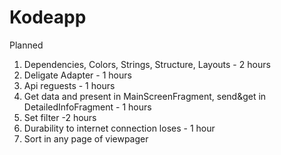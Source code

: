 # Kodeapp
 
 Planned
1. Dependencies, Colors, Strings, Structure, Layouts - 2 hours
2. Deligate Adapter - 1 hours
3. Api reguests - 1 hours
4. Get data and present in MainScreenFragment, send&get in DetailedInfoFragment - 1 hours
5. Set filter -2 hours
6. Durability to internet connection loses - 1 hour
7. Sort in any page of viewpager
 
